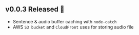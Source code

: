 ## v0.0.3 Released 🎉

- Sentence & audio buffer caching with `node-catch`
- AWS `S3 bucket` and `CloudFront` uses for storing audio file
